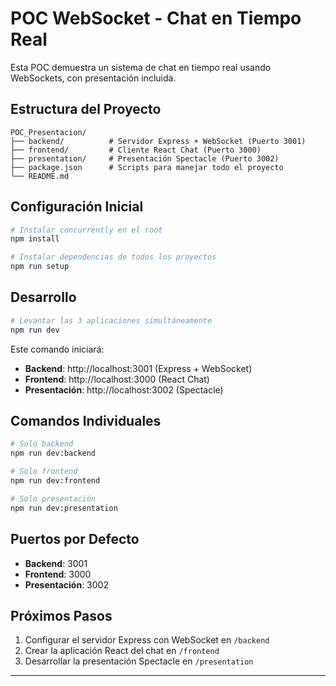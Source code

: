 # POC WebSocket - Chat en Tiempo Real

Esta POC demuestra un sistema de chat en tiempo real usando WebSockets, con presentación incluida.

## Estructura del Proyecto

```
POC_Presentacion/
├── backend/          # Servidor Express + WebSocket (Puerto 3001)
├── frontend/         # Cliente React Chat (Puerto 3000)  
├── presentation/     # Presentación Spectacle (Puerto 3002)
├── package.json      # Scripts para manejar todo el proyecto
└── README.md
```

## Configuración Inicial

```bash
# Instalar concurrently en el root
npm install

# Instalar dependencias de todos los proyectos
npm run setup
```

## Desarrollo

```bash
# Levantar las 3 aplicaciones simultáneamente
npm run dev
```

Este comando iniciará:
- **Backend**: http://localhost:3001 (Express + WebSocket)
- **Frontend**: http://localhost:3000 (React Chat)
- **Presentación**: http://localhost:3002 (Spectacle)

## Comandos Individuales

```bash
# Solo backend
npm run dev:backend

# Solo frontend  
npm run dev:frontend

# Solo presentación
npm run dev:presentation
```

## Puertos por Defecto

- **Backend**: 3001
- **Frontend**: 3000
- **Presentación**: 3002

## Próximos Pasos

1. Configurar el servidor Express con WebSocket en `/backend`
2. Crear la aplicación React del chat en `/frontend`
3. Desarrollar la presentación Spectacle en `/presentation`


---

